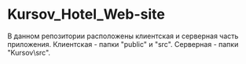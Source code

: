 # Kursov_Hotel_Web-site
В данном репозитории расположены клиентская и серверная часть приложения.
Клиентская - папки "public" и "src".
Серверная - папки "Kursov\src".
